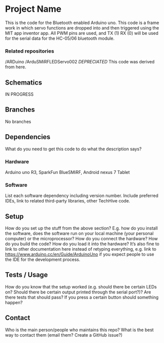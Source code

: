 # Project Name
This is the code for the Bluetooth enabled Arduino uno. This code is a frame work in which servo functions are dropped into and then triggered using the MIT app inventor app. All PWM pins are used, and TX (1) RX (0) will be used for the serial data for the HC-05/06 bluetooth module.

### Related repositories

/ARDuino
/ArduSMiRFLEDServo002 *DEPRECIATED* This code was derived from here. 

## Schematics

IN PROGRESS 

## Branches

No branches

## Dependencies

What do you need to get this code to do what the description says?

### Hardware

Arduino uno R3, SparkFun BlueSMiRF, Android nexus 7 Tablet

### Software

List each software dependency including version number. Include preferred IDEs, link to related third-party libraries, other TechHive code.

## Setup

How do you set up the stuff from the above section? E.g. how do you install the software, does the software run on your local machine (your personal computer) or the microprocessor? How do you connect the hardware? How do you build the code? How do you load it into the hardware? It’s also fine to link to other documentation here instead of retyping everything, e.g. link to https://www.arduino.cc/en/Guide/ArduinoUno if you expect people to use the IDE for the development process.

## Tests / Usage

How do you know that the setup worked (e.g. should there be certain LEDs on? Should there be certain output printed through the serial port?)? Are there tests that should pass? If you press a certain button should something happen?

## Contact

Who is the main person/people who maintains this repo? What is the best way to contact them (email them? Create a GitHub issue?)
